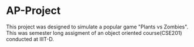 # AP-Project
This project was designed to simulate a popular game "Plants vs Zombies". 
This was semester long assigment of an object oriented course(CSE201) conducted at IIIT-D.

